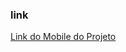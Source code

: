 ### link

<a href="https://github.com/Edson-Emanoel/Pizzaria-Completo-Outra-Conta/tree/main/mobile">Link do Mobile do Projeto</a>
